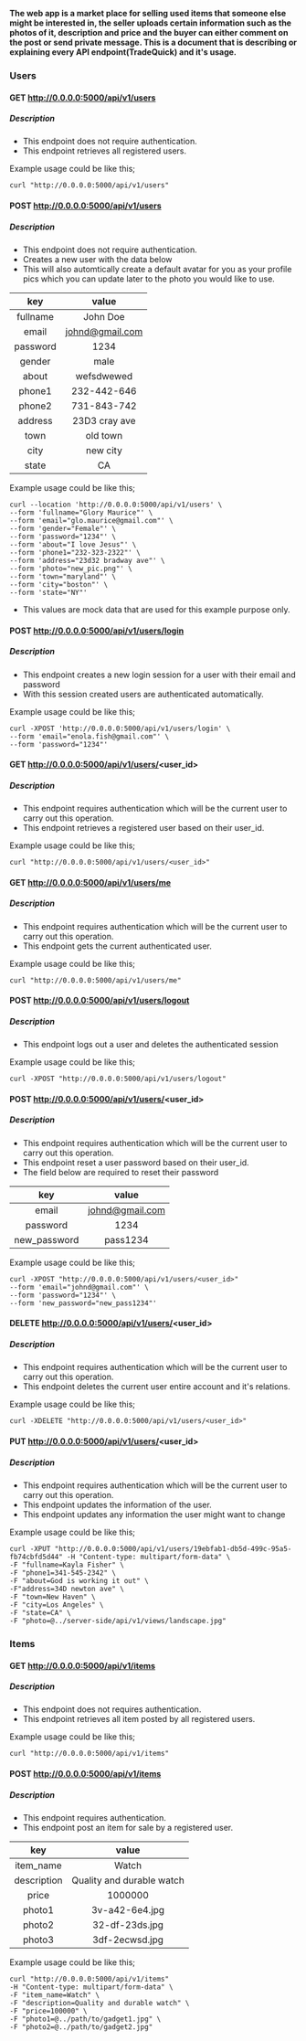 **The web app is a market place for selling used items that someone else might be interested in, the seller uploads certain information such as the photos of it, description and price and the buyer can either comment on the post or send private message. This is a document that is describing or explaining every API endpoint(TradeQuick) and it's usage.**

### Users

#### GET http://0.0.0.0:5000/api/v1/users

##### Description

* This endpoint does not require authentication. 
* This endpoint retrieves all registered users.

Example usage could be like this;
```
curl "http://0.0.0.0:5000/api/v1/users"
```

#### POST http://0.0.0.0:5000/api/v1/users

##### Description

* This endpoint does not require authentication.
* Creates a new user with the data below
* This will also automtically create a default avatar for you as your profile pics
which you can update later to the photo you would like to use.

|      key         |     value     |
|:----------------:|:-------------:|
|     fullname     |   John Doe    |
|     email        |johnd@gmail.com|
|     password     |   1234        |
|     gender       |  male         |
|     about        |   wefsdwewed  |
|     phone1       |   232-442-646 |
|     phone2       |   731-843-742 |
|     address      |  23D3 cray ave|
|     town         |  old town     |
|     city         |  new city     |
|     state        |      CA       |

Example usage could be like this;
```
curl --location 'http://0.0.0.0:5000/api/v1/users' \
--form 'fullname="Glory Maurice"' \
--form 'email="glo.maurice@gmail.com"' \
--form 'gender="Female"' \
--form 'password="1234"' \
--form 'about="I love Jesus"' \
--form 'phone1="232-323-2322"' \
--form 'address="23d32 bradway ave"' \
--form 'photo="new_pic.png"' \
--form 'town="maryland"' \
--form 'city="boston"' \
--form 'state="NY"'
``` 
* This values are mock data that are used for this example purpose only.

#### POST http://0.0.0.0:5000/api/v1/users/login

##### Description

* This endpoint creates a new login session for a user with their email and password
* With this session created users are authenticated automatically.

Example usage could be like this;
```
curl -XPOST 'http://0.0.0.0:5000/api/v1/users/login' \
--form 'email="enola.fish@gmail.com"' \
--form 'password="1234"'
```


#### GET http://0.0.0.0:5000/api/v1/users/<user_id>

##### Description

* This endpoint requires authentication which will be the current user to carry out this operation.
* This endpoint retrieves a registered user based on their user_id.

Example usage could be like this;
```
curl "http://0.0.0.0:5000/api/v1/users/<user_id>"
```

#### GET http://0.0.0.0:5000/api/v1/users/me

##### Description

* This endpoint requires authentication which will be the current user to carry out this operation.
* This endpoint gets the current authenticated user.

Example usage could be like this;
```
curl "http://0.0.0.0:5000/api/v1/users/me"
```

#### POST http://0.0.0.0:5000/api/v1/users/logout

##### Description

* This endpoint logs out a user and deletes the authenticated session

Example usage could be like this;
```
curl -XPOST "http://0.0.0.0:5000/api/v1/users/logout"
```


#### POST http://0.0.0.0:5000/api/v1/users/<user_id>

##### Description

* This endpoint requires authentication which will be the current user to carry out this operation.
* This endpoint reset a user password  based on their user_id.
* The field below are required to reset their password

|      key     |     value     |
|:------------:|:-------------:|
|  email       |johnd@gmail.com|
| password     |   1234        |
| new_password |   pass1234    |

Example usage could be like this;
```
curl -XPOST "http://0.0.0.0:5000/api/v1/users/<user_id>"
--form 'email="johnd@gmail.com"' \
--form 'password="1234"' \
--form 'new_password="new_pass1234"'
```
   

#### DELETE http://0.0.0.0:5000/api/v1/users/<user_id>

##### Description

* This endpoint requires authentication which will be the current user to carry out this operation.
* This endpoint deletes the current user entire account and it's relations.

Example usage could be like this;
```
curl -XDELETE "http://0.0.0.0:5000/api/v1/users/<user_id>"
```

#### PUT http://0.0.0.0:5000/api/v1/users/<user_id>

##### Description

* This endpoint requires authentication which will be the current user to carry out this operation.
* This endpoint updates the information of the user.
* This endpoint updates any information the user might want to change

Example usage could be like this;
```
curl -XPUT "http://0.0.0.0:5000/api/v1/users/19ebfab1-db5d-499c-95a5-fb74cbfd5d44" -H "Content-type: multipart/form-data" \ 
-F "fullname=Kayla Fisher" \
-F "phone1=341-545-2342" \
-F "about=God is working it out" \
-F"address=34D newton ave" \
-F "town=New Haven" \
-F "city=Los Angeles" \
-F "state=CA" \
-F "photo=@../server-side/api/v1/views/landscape.jpg"
```


### Items

#### GET http://0.0.0.0:5000/api/v1/items

##### Description

* This endpoint does not requires authentication. 
* This endpoint retrieves all item posted by all registered users.

Example usage could be like this;
```
curl "http://0.0.0.0:5000/api/v1/items"
```

#### POST http://0.0.0.0:5000/api/v1/items

##### Description

* This endpoint requires authentication. 
* This endpoint post an item for sale by a registered user.

|      key         |     value     |
|:----------------:|:-------------:|
|     item_name    |     Watch     |
|    description   |Quality and durable watch|
|     price        |   1000000     |
|     photo1       | 3v-a42-6e4.jpg|
|     photo2       | 32-df-23ds.jpg|
|     photo3       | 3df-2ecwsd.jpg|

Example usage could be like this;
```
curl "http://0.0.0.0:5000/api/v1/items"
-H "Content-type: multipart/form-data" \
-F "item_name=Watch" \
-F "description=Quality and durable watch" \
-F "price=100000" \
-F "photo1=@../path/to/gadget1.jpg" \
-F "photo2=@../path/to/gadget2.jpg" 
```
